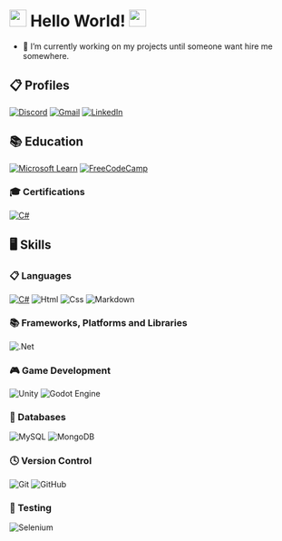 <h1><img src="https://emojis.slackmojis.com/emojis/images/1531849430/4246/blob-sunglasses.gif?1531849430" width="30"/> Hello World! <img src="https://emojis.slackmojis.com/emojis/images/1531849430/4246/blob-sunglasses.gif?1531849430" width="30"/></h1>


- 🔭 I’m currently working on my projects until someone want hire me somewhere.

## 📋 Profiles
[![Discord](https://img.shields.io/badge/Discord-%235865F2.svg?style=for-the-badge&logo=discord&logoColor=white)](<https://discord.com/users/447854801577836559>)
[![Gmail](https://img.shields.io/badge/Gmail-D14836?style=for-the-badge&logo=gmail&logoColor=white)](https://mail.google.com/mail/u/0/?fs=1&tf=cm&source=mailto&to=queechangnet@gmail.com)
[![LinkedIn](https://img.shields.io/badge/linkedin-%230077B5.svg?style=for-the-badge&logo=linkedin&logoColor=white)](https://www.linkedin.com/in/queechang)
[]()

## 📚 Education
[![Microsoft Learn](https://img.shields.io/badge/Microsoft_Learn-258ffa?style=for-the-badge&logo=microsoft&logoColor=white)](https://learn.microsoft.com/it-it/users/queechang/transcript/dg0xpaey61l80qx)
[![FreeCodeCamp](https://img.shields.io/badge/Freecodecamp-%23123.svg?&style=for-the-badge&logo=freecodecamp&logoColor=green)](https://www.freecodecamp.org/QueeChang)
### 🎓 Certifications
[![C#](https://img.shields.io/badge/c%23-%23239120.svg?style=for-the-badge&logo=csharp&logoColor=white)](https://www.freecodecamp.org/certification/QueeChang/foundational-c-sharp-with-microsoft)


## 🖥️ Skills
### 📋 Languages
[![C#](https://img.shields.io/badge/c%23-%23239120.svg?style=for-the-badge&logo=csharp&logoColor=white)](https://www.freecodecamp.org/certification/QueeChang/foundational-c-sharp-with-microsoft)
![Html](https://img.shields.io/badge/html-%23F05033.svg?style=for-the-badge&logo=html5&logoColor=white)
![Css](https://img.shields.io/badge/Css-0078D7.svg?style=for-the-badge&logo=css)
![Markdown](https://img.shields.io/badge/markdown-000000.svg?style=for-the-badge&logo=markdown)

### 📚 Frameworks, Platforms and Libraries
![.Net](https://img.shields.io/badge/.NET-5C2D91?style=for-the-badge&logo=.net&logoColor=white)
### 🎮 Game Development
![Unity](https://img.shields.io/badge/unity-%23000.svg?style=for-the-badge&logo=unity)
![Godot Engine](https://img.shields.io/badge/GODOT-%23FFFFFF.svg?style=for-the-badge&logo=godot-engine)
### 💾 Databases
![MySQL](https://img.shields.io/badge/mysql-4479A1.svg?style=for-the-badge&logo=mysql&logoColor=white)
![MongoDB](https://img.shields.io/badge/MongoDB-%234ea94b.svg?style=for-the-badge&logo=mongodb&logoColor=white)
### 🕓 Version Control
![Git](https://img.shields.io/badge/git-%23F05033.svg?style=for-the-badge&logo=git&logoColor=white)
![GitHub](https://img.shields.io/badge/github-%23121011.svg?style=for-the-badge&logo=github&logoColor=white)
### 🧪 Testing
![Selenium](https://img.shields.io/badge/-selenium-%43B02A?style=for-the-badge&logo=selenium&logoColor=white)
